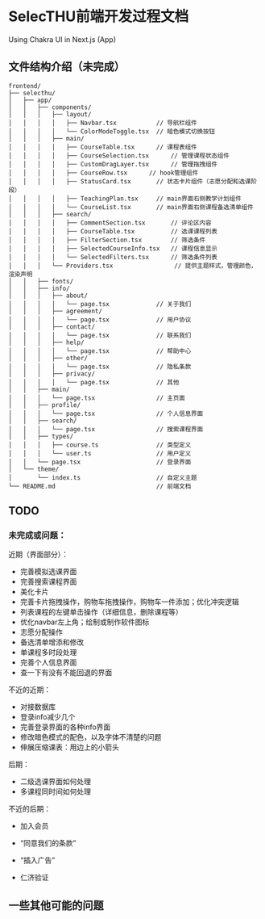 # SelecTHU前端开发过程文档

Using Chakra UI in Next.js (App)

## 文件结构介绍（未完成）

```
frontend/
├── selecthu/
│   ├── app/
│   │   ├── components/
│   │   │   ├── layout/
│   │   │   │   ├── Navbar.tsx           // 导航栏组件
│   │   │   │   └── ColorModeToggle.tsx  // 暗色模式切换按钮
│   │   │   ├── main/
│   │   │   │   ├── CourseTable.tsx      // 课程表组件
│   │   │   │   ├── CourseSelection.tsx      // 管理课程状态组件
│   │   │   │   ├── CustomDragLayer.tsx      // 管理拖拽组件
│   │   │   │   ├── CourseRow.tsx      // hook管理组件
│   │   │   │   ├── StatusCard.tsx       // 状态卡片组件（志愿分配和选课阶段）
│   │   │   │   ├── TeachingPlan.tsx     // main界面右侧教学计划组件
│   │   │   │   └── CourseList.tsx       // main界面右侧课程备选清单组件
│   │   │   ├── search/
│   │   │   │   ├── CommentSection.tsx       // 评论区内容
│   │   │   │   ├── CourseTable.tsx          // 选课课程列表
│   │   │   │   ├── FilterSection.tsx        // 筛选条件
│   │   │   │   ├── SelectedCourseInfo.tsx   // 课程信息显示
│   │   │   │   └── SelectedFilters.tsx      // 筛选条件列表
│   │   │   └── Providers.tsx                 // 提供主题样式，管理颜色，渲染声明
│   │   ├── fonts/
│   │   ├── info/
│   │   │   ├── about/
│   │   │   │   └── page.tsx             // 关于我们
│   │   │   ├── agreement/
│   │   │   │   └── page.tsx             // 用户协议
│   │   │   ├── contact/
│   │   │   │   └── page.tsx             // 联系我们
│   │   │   ├── help/
│   │   │   │   └── page.tsx             // 帮助中心
│   │   │   ├── other/
│   │   │   │   └── page.tsx             // 隐私条款
│   │   │   ├── privacy/
│   │   │   │   └── page.tsx             // 其他
│   │   ├── main/
│   │   │   └── page.tsx                 // 主页面
│   │   ├── profile/
│   │   │   └── page.tsx                 // 个人信息界面
│   │   ├── search/
│   │   │   └── page.tsx                 // 搜索课程界面
│   │   ├── types/
│   │   │   ├── course.ts                // 类型定义
│   │   │   └── user.ts                  // 用户定义
│   │   └── page.tsx                     // 登录界面
│   └── theme/
│       └── index.ts                     // 自定义主题
└── README.md                            // 前端文档
```

## TODO

### 未完成或问题：

近期（界面部分）：

- 完善模拟选课界面
- 完善搜索课程界面
- 美化卡片
- 完善卡片拖拽操作，购物车拖拽操作，购物车一件添加；优化冲突逻辑
- 列表课程的左键单击操作（详细信息，删除课程等）
- 优化navbar左上角；绘制或制作软件图标
- 志愿分配操作
- 备选清单增添和修改
- 单课程多时段处理
- 完善个人信息界面
- 查一下有没有不能回退的界面

不近的近期：

- 对接数据库
- 登录info减少几个
- 完善登录界面的各种info界面
- 修改暗色模式的配色，以及字体不清楚的问题
- 伸展压缩课表：用边上的小箭头

后期：

- 二级选课界面如何处理
- 多课程同时间如何处理

不近的后期：

- 加入会员

- “同意我们的条款”
- “插入广告”
- 仁济验证

## 一些其他可能的问题
